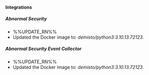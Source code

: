 
#### Integrations

##### Abnormal Security

- %%UPDATE_RN%%
- Updated the Docker image to: *demisto/python3:3.10.13.72123*.
##### Abnormal Security Event Collector

- %%UPDATE_RN%%
- Updated the Docker image to: *demisto/python3:3.10.13.72123*.
